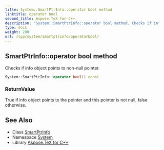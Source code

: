 ```yaml
---
title: System::SmartPtrInfo::operator bool method
linktitle: operator bool
second_title: Aspose.TeX for C++
description: 'System::SmartPtrInfo::operator bool method. Checks if info object points to non-null pointer in C++.'
type: docs
weight: 200
url: /cpp/system/smartptrinfo/operatorbool/
---
```

## SmartPtrInfo::operator bool method


Checks if info object points to non-null pointer.

```cpp
System::SmartPtrInfo::operator bool() const
```


### ReturnValue

True if info object points to the pointer and this pointer is not null, false otherwise.

## See Also

* Class [SmartPtrInfo](../)
* Namespace [System](../../)
* Library [Aspose.TeX for C++](../../../)
